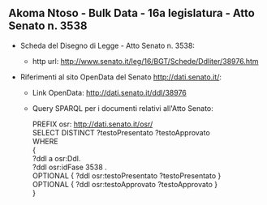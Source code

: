 ## Akoma Ntoso - Bulk Data - 16a legislatura - Atto Senato n. 3538 ##

* Scheda del Disegno di Legge - Atto Senato n. 3538:
	* http url: http://www.senato.it/leg/16/BGT/Schede/Ddliter/38976.htm

* Riferimenti al sito OpenData del Senato http://dati.senato.it/:
	* Link OpenData: http://dati.senato.it/ddl/38976
	* Query SPARQL per i documenti relativi all'Atto Senato:

        PREFIX osr: <http://dati.senato.it/osr/>  
		SELECT DISTINCT ?testoPresentato ?testoApprovato  
		WHERE  
		{  
		    ?ddl a osr:Ddl.  
		    ?ddl osr:idFase 3538 .  
		    OPTIONAL { ?ddl osr:testoPresentato ?testoPresentato }  
		    OPTIONAL { ?ddl osr:testoApprovato ?testoApprovato }  
		}
		